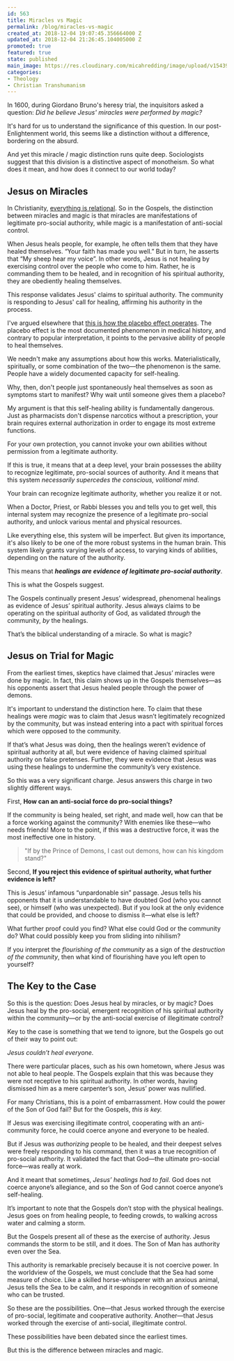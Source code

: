 ```yaml
---
id: 563
title: Miracles vs Magic
permalink: /blog/miracles-vs-magic
created_at: 2018-12-04 19:07:45.356664000 Z
updated_at: 2018-12-04 21:26:45.104005000 Z
promoted: true
featured: true
state: published
main_image: https://res.cloudinary.com/micahredding/image/upload/v1543952473/z1mjapwacpgbs5baza4v.jpg
categories:
- Theology
- Christian Transhumanism
---
```

In 1600, during Giordano Bruno's heresy trial, the inquisitors asked a question: *Did he believe Jesus' miracles were performed by magic?*

It's hard for us to understand the significance of this question. In our post-Enlightenment world, this seems like a distinction without a difference, bordering on the absurd.

And yet this miracle / magic distinction runs quite deep. Sociologists suggest that this division is a distinctive aspect of monotheism. So what does it mean, and how does it connect to our world today?

## Jesus on Miracles

In Christianity, [everything is relational](http://micahredding.com/blog/christianity-is-love). So in the Gospels, the distinction between miracles and magic is that miracles are manifestations of legitimate pro-social authority, while magic is a manifestation of anti-social control. 

When Jesus heals people, for example, he often tells them that they have healed themselves. “Your faith has made you well.” But in turn, he asserts that “My sheep hear my voice”. In other words, Jesus is not healing by exercising control over the people who come to him. Rather, he is commanding them to be healed, and in recognition of his spiritual authority, they are obediently healing themselves. 

This response validates Jesus' claims to spiritual authority. The community is responding to Jesus' call for healing, affirming his authority in the process.

I've argued elsewhere that [this is how the placebo effect operates](http://micahredding.com/blog/wireheading-faith-healing-and-the-placebo-effect). The placebo effect is the most documented phenomenon in medical history, and contrary to popular interpretation, it points to the pervasive ability of people to heal themselves.

We needn't make any assumptions about how this works. Materialistically, spiritually, or some combination of the two—the phenomenon is the same. People have a widely documented capacity for self-healing. 

Why, then, don't people just spontaneously heal themselves as soon as symptoms start to manifest? Why wait until someone gives them a placebo? 

My argument is that this self-healing ability is fundamentally dangerous. Just as pharmacists don't dispense narcotics without a prescription, your brain requires external authorization in order to engage its most extreme functions.  

For your own protection, you cannot invoke your own abilities without permission from a legitimate authority.

If this is true, it means that at a deep level, your brain possesses the ability to recognize legitimate, pro-social sources of authority. And it means that this system *necessarily supercedes the conscious, volitional mind*.

Your brain can recognize legitimate authority, whether you realize it or not.

When a Doctor, Priest, or Rabbi blesses you and tells you to get well, this internal system may recognize the presence of a legitimate pro-social authority, and unlock various mental and physical resources.

Like everything else, this system will be imperfect. But given its importance, it's also likely to be one of the more robust systems in the human brain. This system likely grants varying levels of access, to varying kinds of abilities, depending on the nature of the authority. 

This means that **_healings are evidence of legitimate pro-social authority_**.

This is what the Gospels suggest.

The Gospels continually present Jesus’ widespread, phenomenal healings as evidence of Jesus’ spiritual authority. Jesus always claims to be operating on the spiritual authority of God, as validated *through* the community, *by* the healings. 

That’s the biblical understanding of a miracle. So what is magic?

## Jesus on Trial for Magic

From the earliest times, skeptics have claimed that Jesus’ miracles were done by magic. In fact, this claim shows up in the Gospels themselves—as his opponents assert that Jesus healed people through the power of demons.

It's important to understand the distinction here. To claim that these healings were *magic* was to claim that Jesus wasn’t legitimately recognized by the community, but was instead entering into a pact with spiritual forces which were opposed to the community. 

If that’s what Jesus was doing, then the healings weren’t evidence of spiritual authority at all, but were evidence of having claimed spiritual authority on false pretenses. Further, they were evidence that Jesus was using these healings to undermine the community’s very existence.

So this was a very significant charge. Jesus answers this charge in two slightly different ways. 

First, **How can an anti-social force do pro-social things?**

If the community is being healed, set right, and made well, how can that be a force working against the community? With enemies like these—who needs friends! More to the point, if this was a destructive force, it was the most ineffective one in history.

> "If by the Prince of Demons, I cast out demons, how can his kingdom stand?"

Second, **If you reject this evidence of spiritual authority, what further evidence is left?** 

This is Jesus’ infamous “unpardonable sin” passage. Jesus tells his opponents that it is understandable to have doubted God (who you cannot see), or himself (who was unexpected). But if you look at the only evidence that could be provided, and choose to dismiss it—what else is left?

What further proof could you find? What else could God or the community do? What could possibly keep you from sliding into nihilism?

If you interpret the *flourishing of the community* as a sign of the *destruction of the community*, then what kind of flourishing have you left open to yourself?

## The Key to the Case

So this is the question: Does Jesus heal by miracles, or by magic? Does Jesus heal by the pro-social, emergent recognition of his spiritual authority within the community—or by the anti-social exercise of illegitimate control?

Key to the case is something that we tend to ignore, but the Gospels go out of their way to point out: 

*Jesus couldn’t heal everyone.* 

There were particular places, such as his own hometown, where Jesus was not able to heal people. The Gospels explain that this was because they were not receptive to his spiritual authority. In other words, having dismissed him as a mere carpenter’s son, Jesus’ power was nullified. 

For many Christians, this is a point of embarrassment. How could the power of the Son of God fail? But for the Gospels, _this is key._ 

If Jesus was exercising illegitimate control, cooperating with an anti-community force, he could coerce anyone and everyone to be healed. 

But if Jesus was *authorizing* people to be healed, and their deepest selves were freely responding to his command, then it was a true recognition of pro-social authority. It validated the fact that God—the ultimate pro-social force—was really at work. 

And it meant that sometimes, *Jesus’ healings had to fail*. God does not coerce anyone’s allegiance, and so the Son of God cannot coerce anyone’s self-healing.

It’s important to note that the Gospels don’t stop with the physical healings. Jesus goes on from healing people, to feeding crowds, to walking across water and calming a storm. 

But the Gospels present all of these as the exercise of authority. Jesus commands the storm to be still, and it does. The Son of Man has authority even over the Sea. 

This authority is remarkable precisely because it is not coercive power. In the worldview of the Gospels, we must conclude that the Sea had some measure of choice. Like a skilled horse-whisperer with an anxious animal, Jesus tells the Sea to be calm, and it responds in recognition of someone who can be trusted.

So these are the possibilities. One—that Jesus worked through the exercise of pro-social, legitimate and cooperative authority. Another—that Jesus worked through the exercise of anti-social, illegitimate control.

These possibilities have been debated since the earliest times. 

But this is the difference between miracles and magic.
